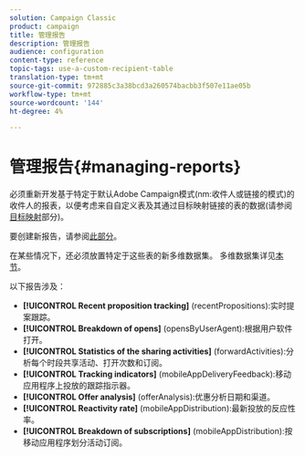 ```yaml
---
solution: Campaign Classic
product: campaign
title: 管理报告
description: 管理报告
audience: configuration
content-type: reference
topic-tags: use-a-custom-recipient-table
translation-type: tm+mt
source-git-commit: 972885c3a38bcd3a260574bacbb3f507e11ae05b
workflow-type: tm+mt
source-wordcount: '144'
ht-degree: 4%

---
```



# 管理报告{#managing-reports}

必须重新开发基于特定于默认Adobe Campaign模式(nm:收件人或链接的模式)的收件人的报表，以便考虑来自自定义表及其通过目标映射链接的表的数据(请参阅[目标映射](../../configuration/using/target-mapping.md)部分)。

要创建新报告，请参阅[此部分](../../reporting/using/about-reports-creation-in-campaign.md)。

在某些情况下，还必须放置特定于这些表的新多维数据集。 多维数据集详见[本节](../../reporting/using/about-cubes.md)。

以下报告涉及：

* **[!UICONTROL Recent proposition tracking]** (recentPropositions):实时提案跟踪。
* **[!UICONTROL Breakdown of opens]** (opensByUserAgent):根据用户软件打开。
* **[!UICONTROL Statistics of the sharing activities]** (forwardActivities):分析每个时段共享活动、打开次数和订阅。
* **[!UICONTROL Tracking indicators]** (mobileAppDeliveryFeedback):移动应用程序上投放的跟踪指示器。
* **[!UICONTROL Offer analysis]** (offerAnalysis):优惠分析日期和渠道。
* **[!UICONTROL Reactivity rate]** (mobileAppDistribution):最新投放的反应性率。
* **[!UICONTROL Breakdown of subscriptions]** (mobileAppDistribution):按移动应用程序划分活动订阅。

